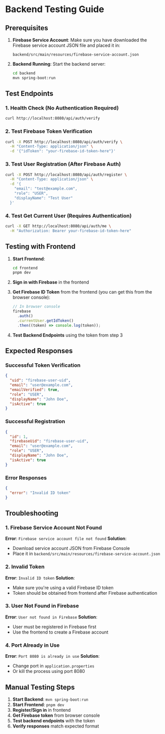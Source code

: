 # Backend Testing Guide

## Prerequisites

1. **Firebase Service Account**: Make sure you have downloaded the Firebase service account JSON file and placed it in:

   ```
   backend/src/main/resources/firebase-service-account.json
   ```

2. **Backend Running**: Start the backend server:
   ```bash
   cd backend
   mvn spring-boot:run
   ```

## Test Endpoints

### 1. Health Check (No Authentication Required)

```bash
curl http://localhost:8080/api/auth/verify
```

### 2. Test Firebase Token Verification

```bash
curl -X POST http://localhost:8080/api/auth/verify \
  -H "Content-Type: application/json" \
  -d '{"idToken": "your-firebase-id-token-here"}'
```

### 3. Test User Registration (After Firebase Auth)

```bash
curl -X POST http://localhost:8080/api/auth/register \
  -H "Content-Type: application/json" \
  -d '{
    "email": "test@example.com",
    "role": "USER",
    "displayName": "Test User"
  }'
```

### 4. Test Get Current User (Requires Authentication)

```bash
curl -X GET http://localhost:8080/api/auth/me \
  -H "Authorization: Bearer your-firebase-id-token-here"
```

## Testing with Frontend

1. **Start Frontend**:

   ```bash
   cd frontend
   pnpm dev
   ```

2. **Sign in with Firebase** in the frontend

3. **Get Firebase ID Token** from the frontend (you can get this from the browser console):

   ```javascript
   // In browser console
   firebase
     .auth()
     .currentUser.getIdToken()
     .then((token) => console.log(token));
   ```

4. **Test Backend Endpoints** using the token from step 3

## Expected Responses

### Successful Token Verification

```json
{
  "uid": "firebase-user-uid",
  "email": "user@example.com",
  "emailVerified": true,
  "role": "USER",
  "displayName": "John Doe",
  "isActive": true
}
```

### Successful Registration

```json
{
  "id": 1,
  "firebaseUid": "firebase-user-uid",
  "email": "user@example.com",
  "role": "USER",
  "displayName": "John Doe",
  "isActive": true
}
```

### Error Responses

```json
{
  "error": "Invalid ID token"
}
```

## Troubleshooting

### 1. Firebase Service Account Not Found

**Error**: `Firebase service account file not found`
**Solution**:

- Download service account JSON from Firebase Console
- Place it in `backend/src/main/resources/firebase-service-account.json`

### 2. Invalid Token

**Error**: `Invalid ID token`
**Solution**:

- Make sure you're using a valid Firebase ID token
- Token should be obtained from frontend after Firebase authentication

### 3. User Not Found in Firebase

**Error**: `User not found in Firebase`
**Solution**:

- User must be registered in Firebase first
- Use the frontend to create a Firebase account

### 4. Port Already in Use

**Error**: `Port 8080 is already in use`
**Solution**:

- Change port in `application.properties`
- Or kill the process using port 8080

## Manual Testing Steps

1. **Start Backend**: `mvn spring-boot:run`
2. **Start Frontend**: `pnpm dev`
3. **Register/Sign in** in frontend
4. **Get Firebase token** from browser console
5. **Test backend endpoints** with the token
6. **Verify responses** match expected format
